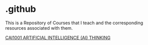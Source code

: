 # .github
This is a Repository of Courses that I teach and the corresponding resources associated with them.

[CAI1001 ARTIFICIAL INTELLIGENCE (AI) THINKING](https://github.com/PBSC-Hammond/CAI1001/blob/main/README.md)

